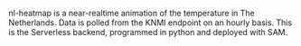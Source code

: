 nl-heatmap is a near-realtime animation of the temperature in The Netherlands. Data is polled from the KNMI endpoint on an hourly basis. This is the Serverless backend, programmed in python and deployed with SAM.
